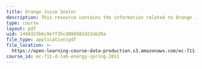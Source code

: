 ```yaml
---
title: Orange Juice Sealer
description: This resource contains the information related to Orange Juice Sealer.
type: course
layout: pdf
uid: 1494323b6c9e7f35cd886582d22ab20a
file_type: application/pdf
file_location: >-
  https://open-learning-course-data-production.s3.amazonaws.com/ec-711-d-lab-energy-spring-2011/1494323b6c9e7f35cd886582d22ab20a_MITEC_711S11_proj_rptseal.pdf
course_id: ec-711-d-lab-energy-spring-2011
---
```

